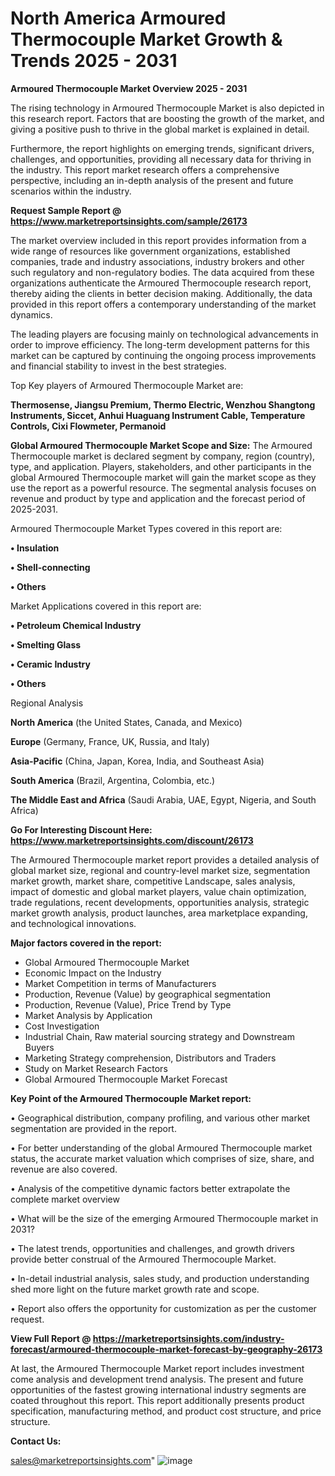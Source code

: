 # North America Armoured Thermocouple Market Growth & Trends 2025 - 2031

<Strong> Armoured Thermocouple Market Overview 2025 - 2031</strong>

The rising technology in Armoured Thermocouple Market is also depicted in this research report. Factors that are boosting the growth of the market, and giving a positive push to thrive in the global market is explained in detail.

Furthermore, the report highlights on emerging trends, significant drivers, challenges, and opportunities, providing all necessary data for thriving in the industry. This report market research offers a comprehensive perspective, including an in-depth analysis of the present and future scenarios within the industry.

<strong>Request Sample Report @ <a href=https://www.marketreportsinsights.com/sample/26173>https://www.marketreportsinsights.com/sample/26173</a></strong>

The market overview included in this report provides information from a wide range of resources like government organizations, established companies, trade and industry associations, industry brokers and other such regulatory and non-regulatory bodies. The data acquired from these organizations authenticate the Armoured Thermocouple research report, thereby aiding the clients in better decision making. Additionally, the data provided in this report offers a contemporary understanding of the market dynamics.

The leading players are focusing mainly on technological advancements in order to improve efficiency. The long-term development patterns for this market can be captured by continuing the ongoing process improvements and financial stability to invest in the best strategies.

Top Key players of Armoured Thermocouple Market are:

<strong>Thermosense, Jiangsu Premium, Thermo Electric, Wenzhou Shangtong Instruments, Siccet, Anhui Huaguang Instrument Cable, Temperature Controls, Cixi Flowmeter, Permanoid</strong>

<strong><b>Global Armoured Thermocouple Market Scope and Size:</b></strong>
The Armoured Thermocouple market is declared segment by company, region (country), type, and application. Players, stakeholders, and other participants in the global Armoured Thermocouple market will gain the market scope as they use the report as a powerful resource. The segmental analysis focuses on revenue and product by type and application and the forecast period of 2025-2031.

Armoured Thermocouple Market Types covered in this report are:

<strong>• Insulation

• Shell-connecting

• Others</strong>

Market Applications covered in this report are:

<strong>• Petroleum Chemical Industry

• Smelting Glass

• Ceramic Industry

• Others</strong> 

Regional Analysis

<strong>North America</strong> (the United States, Canada, and Mexico)

<strong>Europe</strong> (Germany, France, UK, Russia, and Italy)

<strong>Asia-Pacific</strong> (China, Japan, Korea, India, and Southeast Asia)

<strong>South America</strong> (Brazil, Argentina, Colombia, etc.)

<strong>The Middle East and Africa</strong> (Saudi Arabia, UAE, Egypt, Nigeria, and South Africa)

<strong>Go For Interesting Discount Here: <a href=https://www.marketreportsinsights.com/discount/26173>https://www.marketreportsinsights.com/discount/26173</a></strong>

The Armoured Thermocouple market report provides a detailed analysis of global market size, regional and country-level market size, segmentation market growth, market share, competitive Landscape, sales analysis, impact of domestic and global market players, value chain optimization, trade regulations, recent developments, opportunities analysis, strategic market growth analysis, product launches, area marketplace expanding, and technological innovations.

<strong><b>Major factors covered in the report:</b></strong>
<ul>
  <li>Global Armoured Thermocouple Market </li>
  <li>Economic Impact on the Industry</li>
  <li>Market Competition in terms of Manufacturers</li>
  <li>Production, Revenue (Value) by geographical segmentation</li>
  <li>Production, Revenue (Value), Price Trend by Type</li>
  <li>Market Analysis by Application</li>
  <li>Cost Investigation</li>
  <li>Industrial Chain, Raw material sourcing strategy and Downstream Buyers</li>
  <li>Marketing Strategy comprehension, Distributors and Traders</li>
  <li>Study on Market Research Factors</li>
  <li>Global Armoured Thermocouple Market Forecast</li>
</ul>

<strong><b>Key Point of the Armoured Thermocouple Market report:</b></strong>

• Geographical distribution, company profiling, and various other market segmentation are provided in the report.

• For better understanding of the global Armoured Thermocouple market status, the accurate market valuation which comprises of size, share, and revenue are also covered.

• Analysis of the competitive dynamic factors better extrapolate the complete market overview

• What will be the size of the emerging Armoured Thermocouple market in 2031?

• The latest trends, opportunities and challenges, and growth drivers provide better construal of the Armoured Thermocouple Market.

• In-detail industrial analysis, sales study, and production understanding shed more light on the future market growth rate and scope.

• Report also offers the opportunity for customization as per the customer request.

<strong><b>View Full Report @ <a href=https://marketreportsinsights.com/industry-forecast/armoured-thermocouple-market-forecast-by-geography-26173>https://marketreportsinsights.com/industry-forecast/armoured-thermocouple-market-forecast-by-geography-26173</a></b></strong>


At last, the Armoured Thermocouple Market report includes investment come analysis and development trend analysis. The present and future opportunities of the fastest growing international industry segments are coated throughout this report. This report additionally presents product specification, manufacturing method, and product cost structure, and price structure.

<strong>Contact Us:</strong>

sales@marketreportsinsights.com"
![image](https://github.com/user-attachments/assets/8d06f631-0887-45db-bba2-abd3a8e3055a)
